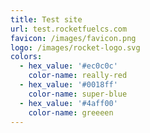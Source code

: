 ```yaml
---
title: Test site
url: test.rocketfuelcs.com
favicon: /images/favicon.png
logo: /images/rocket-logo.svg
colors:
  - hex_value: '#ec0c0c'
    color-name: really-red
  - hex_value: '#0018ff'
    color-name: super-blue
  - hex_value: '#4aff00'
    color-name: greeeen
---
```


